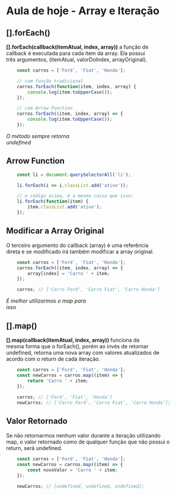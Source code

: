 # Aula de hoje - Array e Iteração

## [].forEach()

**[].forEach(callback(itemAtual, index, array))** a função de <br>
callback é executada para cada item da array. Ela possui <br>
três argumentos, (itemAtual, valorDoIndex, arrayOriginal).

```js
    const carros = ['Ford', 'Fiat', 'Honda'];

    // com função tradicional
    carros.forEach(function(item, index, array) {
        console.log(item.toUpperCase());
    });

    // com Arrow Function
    carros.forEach((item, index, array) => {
        console.log(item.toUpperCase());
    });
```

*O método sempre retorna* <br>
*undefined*

## Arrow Function

```js
    const li = document.querySelectorAll('li');

    li.forEach(i => i.classList.add('ativo'));

    // o código acima, é a mesma coisa que isso:
    li.forEach(function(item) {
        item.classList.add('ativo');
    });
```

## Modificar a Array Original

O terceiro argumento do callback (array) é uma referência <br>
direta e se modificado irá também modificar a array original.

```js
    const carros = ['Ford', 'Fiat', 'Honda'];
    carros.forEach((item, index, array) => {
        array[index] = 'Carro ' + item;
    });

    carros; // ['Carro Ford', 'Carro Fiat', 'Carro Honda']
```

*É melhor utilizarmos o map para* <br>
*isso*

## [].map()

**[].map(callback(itemAtual, index, array))** funciona da <br>
mesma forma que o forEach(), porém ao invés de retornar <br>
undefined, retorna uma nova array com valores atualizados de <br>
acordo com o return de cada iteração.

```js
    const carros = ['Ford', 'Fiat', 'Honda'];
    const newCarros = carros.map((item) => {
        return 'Carro ' + item;
    });
    
    carros; // ['Ford', 'Fiat', 'Honda']
    newCarros; // ['Carro Ford', 'Carro Fiat', 'Carro Honda'];
```

## Valor Retornado

Se não retornarmos nenhum valor durante a iteração utilizando <br>
map, o valor retornado como de qualquer função que não possui o <br>
return, será undefined.

```js
    const carros = ['Ford', 'Fiat', 'Honda'];
    const newCarros = carros.map((item) => {
        const novoValor = 'Carro ' + item;
    });
    
    newCarros; // [undefined, undefined, undefined];
```